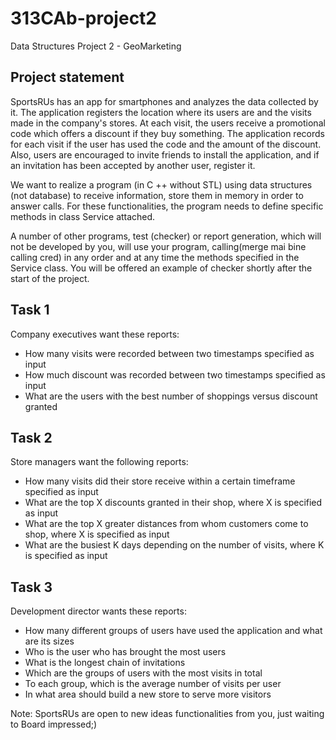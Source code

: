 # 313CAb-project2
Data Structures Project 2 - GeoMarketing

## Project statement

SportsRUs has an app for smartphones and analyzes the data collected by it. The application registers the location where its users are and the visits made in the company's stores. At each visit, the users receive a promotional code which offers a discount if they buy something. The application records for each visit if the user has used the code and the amount of the discount.
Also, users are encouraged to invite friends to install the application, and if an invitation has been accepted by another user, register it.	

We want to realize a program (in C ++ without STL) using data structures (not database) to receive information, store them in memory in order to answer calls. For these functionalities, the program needs to define specific methods in class Service attached.

A number of other programs, test (checker) or report generation, which will not be developed by you, will use your program, calling(merge mai bine calling cred) in any order and at any time the methods specified in the Service class. You will be offered an example of checker shortly after the start of the project.

## Task 1
Company executives want these reports:
- How many visits were recorded between two timestamps specified as input
- How much discount was recorded between two timestamps specified as input
- What are the users with the best number of shoppings versus discount granted

## Task 2
Store managers want the following reports:
- How many visits did their store receive within a certain timeframe specified as input
- What are the top X discounts granted in their shop, where X is specified as input
- What are the top X greater distances from whom customers come to shop, where X is specified as input
- What are the busiest K days depending on the number of visits, where K is specified as input

## Task 3
Development director wants these reports:
- How many different groups of users have used the application and what are its sizes
- Who is the user who has brought the most users
- What is the longest chain of invitations
- Which are the groups of users with the most visits in total
- To each group, which is the average number of visits per user
- In what area should build a new store to serve more visitors

Note: SportsRUs are open to new ideas functionalities from you, just waiting to Board
impressed;)

